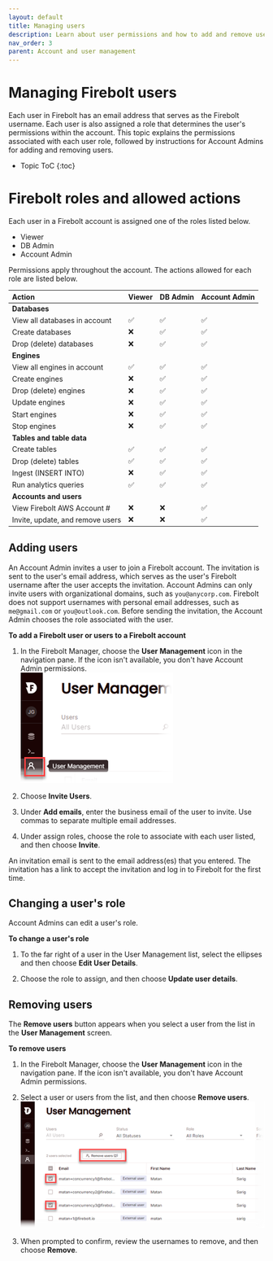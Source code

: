 ```yaml
---
layout: default
title: Managing users
description: Learn about user permissions and how to add and remove users in a Firebolt account.
nav_order: 3
parent: Account and user management
---
```


# Managing Firebolt users

Each user in Firebolt has an email address that serves as the Firebolt username. Each user is also assigned a role that determines the user's permissions within the account. This topic explains the permissions associated with each user role, followed by instructions for Account Admins for adding and removing users.

* Topic ToC
{:toc}

# Firebolt roles and allowed actions

Each user in a Firebolt account is assigned one of the roles listed below.

* Viewer
* DB Admin
* Account Admin

Permissions apply throughout the account. The actions allowed for each role are listed below.

| Action                           | Viewer | DB Admin | Account Admin |
| :----------------------------    | :----- | :------- | :------------ |
| **Databases**                    |        |          |               |
| View all databases in account    | ✅     | ✅       | ✅            |
| Create databases                 | ❌     | ✅       | ✅            |
| Drop (delete) databases          | ❌     | ✅       | ✅            |
| **Engines**                      |        |          |               |
| View all engines in account      | ✅     | ✅       | ✅            |
| Create engines                   | ❌     | ✅       | ✅            |
| Drop (delete) engines            | ❌     | ✅       | ✅            |
| Update engines                   | ❌     | ✅       | ✅            |
| Start engines                    | ❌     | ✅       | ✅            |
| Stop engines                     | ❌     | ✅       | ✅            |
| **Tables and table data**        |        |          |               |
| Create tables                    | ✅     | ✅       | ✅            |
| Drop (delete) tables             | ✅     | ✅       | ✅            |
| Ingest (INSERT INTO)             | ❌     | ✅       | ✅            |
| Run analytics queries            | ✅     | ✅       | ✅            |
| **Accounts and users**           |        |          |               |
| View Firebolt AWS Account #      | ❌     | ❌       | ✅            |
| Invite, update, and remove users | ❌     | ❌       | ✅            |


## Adding users
An Account Admin invites a user to join a Firebolt account. The invitation is sent to the user's email address, which serves as the user's Firebolt username after the user accepts the invitation. Account Admins can only invite users with organizational domains, such as `you@anycorp.com`. Firebolt does not support usernames with personal email addresses, such as `me@gmail.com` or `you@outlook.com`. Before sending the invitation, the Account Admin chooses the role associated with the user.

**To add a Firebolt user or users to a Firebolt account**

1. In the Firebolt Manager, choose the **User Management** icon in the navigation pane. If the icon isn't available, you don't have Account Admin permissions.  
  ![User management icon](../assets/images/user-management.png)

2. Choose **Invite Users**.

3. Under **Add emails**, enter the business email of the user to invite. Use commas to separate multiple email addresses.

4. Under assign roles, choose the role to associate with each user listed, and then choose **Invite**.  

  An invitation email is sent to the email address(es) that you entered. The invitation has a link to accept the invitation and log in to Firebolt for the first time.

## Changing a user's role

Account Admins can edit a user's role. 

**To change a user's role**

1. To the far right of a user in the User Management list, select the ellipses and then choose **Edit User Details**.

2. Choose the role to assign, and then choose **Update user details**.

## Removing users

The **Remove users** button appears when you select a user from the list in the **User Management** screen.

**To remove users**

1. In the Firebolt Manager, choose the **User Management** icon in the navigation pane. If the icon isn't available, you don't have Account Admin permissions.

2. Select a user or users from the list, and then choose **Remove users**.  
  ![Remove users](../assets/images/remove-user.png)

3. When prompted to confirm, review the usernames to remove, and then choose **Remove**.
